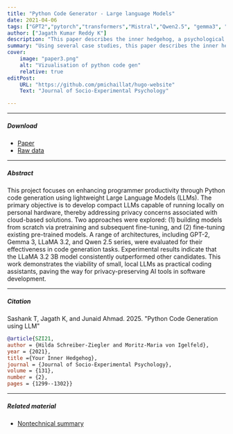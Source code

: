 ```yaml
---
title: "Python Code Generator - Large language Models" 
date: 2021-04-06
tags: ["GPT2","pytorch","transformers","Mistral","Qwen2.5", "gemma3", "continual pretraining", "finetuning"]
author: ["Jagath Kumar Reddy K"]
description: "This paper describes the inner hedgehog, a psychological condition widespread in academia. Published in the Journal of Socio-Experimental Psychology, 2021." 
summary: "Using several case studies, this paper describes the inner hedgehog, a psychological condition widespread in academic occupations. The condition has lasting consequences and no known cure." 
cover:
    image: "paper3.png"
    alt: "Vizualisation of python code gen"
    relative: true
editPost:
    URL: "https://github.com/pmichaillat/hugo-website"
    Text: "Journal of Socio-Experimental Psychology"

---
```


---

##### Download

+ [Paper](report.pdf)
+ [Raw data](https://github.com/pmichaillat/michez-rule)

---

##### Abstract

This project focuses on enhancing programmer productivity through Python code generation using
lightweight Large Language Models (LLMs). The primary objective is to develop compact LLMs capable
of running locally on personal hardware, thereby addressing privacy concerns associated with cloud-based
solutions. Two approaches were explored: (1) building models from scratch via pretraining and subsequent fine-tuning, and (2) fine-tuning existing pre-trained models. A range of architectures, including
GPT-2, Gemma 3, LLaMA 3.2, and Qwen 2.5 series, were evaluated for their effectiveness in code generation tasks. Experimental results indicate that the LLaMA 3.2 3B model consistently outperformed other
candidates. This work demonstrates the viability of small, local LLMs as practical coding assistants,
paving the way for privacy-preserving AI tools in software development.

---

##### Citation

Sashank T, Jagath K, and Junaid Ahmad. 2025. "Python Code Generation using LLM"

```BibTeX
@article{SZI21,
author = {Hilda Schreiber-Ziegler and Moritz-Maria von Igelfeld},
year = {2021},
title ={Your Inner Hedgehog},
journal = {Journal of Socio-Experimental Psychology},
volume = {131},
number = {2},
pages = {1299--1302}}
```

---

##### Related material

+ [Nontechnical summary](https://www.alexandermccallsmith.com/book/your-inner-hedgehog)
